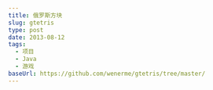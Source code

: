 ```yaml
---
title: 俄罗斯方块
slug: gtetris
type: post
date: 2013-08-12
tags:
  - 项目
  - Java
  - 游戏
baseUrl: https://github.com/wenerme/gtetris/tree/master/
---
```


<!--import(https://raw.githubusercontent.com/wenerme/gtetris/master/README.md)-->
